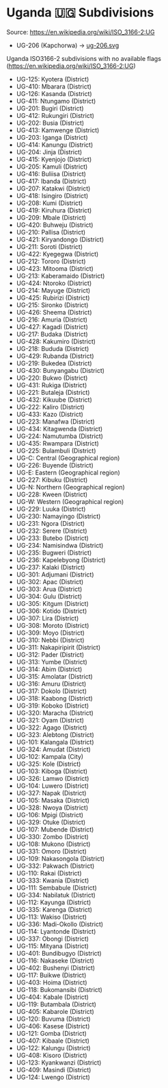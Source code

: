 # Uganda 🇺🇬 Subdivisions

Source: https://en.wikipedia.org/wiki/ISO_3166-2:UG

* UG-206 (Kapchorwa) -> [ug-206.svg](https://github.com/amckenna41/iso3166-flag-icons/blob/main/iso3166-2-icons/UG/ug-206.svg)

Uganda ISO3166-2 subdivisions with no available flags (https://en.wikipedia.org/wiki/ISO_3166-2:UG)

* UG-125: Kyotera (District)
* UG-410: Mbarara (District)
* UG-126: Kasanda (District)
* UG-411: Ntungamo (District)
* UG-201: Bugiri (District)
* UG-412: Rukungiri (District)
* UG-202: Busia (District)
* UG-413: Kamwenge (District)
* UG-203: Iganga (District)
* UG-414: Kanungu (District)
* UG-204: Jinja (District)
* UG-415: Kyenjojo (District)
* UG-205: Kamuli (District)
* UG-416: Buliisa (District)
* UG-417: Ibanda (District)
* UG-207: Katakwi (District)
* UG-418: Isingiro (District)
* UG-208: Kumi (District)
* UG-419: Kiruhura (District)
* UG-209: Mbale (District)
* UG-420: Buhweju (District)
* UG-210: Pallisa (District)
* UG-421: Kiryandongo (District)
* UG-211: Soroti (District)
* UG-422: Kyegegwa (District)
* UG-212: Tororo (District)
* UG-423: Mitooma (District)
* UG-213: Kaberamaido (District)
* UG-424: Ntoroko (District)
* UG-214: Mayuge (District)
* UG-425: Rubirizi (District)
* UG-215: Sironko (District)
* UG-426: Sheema (District)
* UG-216: Amuria (District)
* UG-427: Kagadi (District)
* UG-217: Budaka (District)
* UG-428: Kakumiro (District)
* UG-218: Bududa (District)
* UG-429: Rubanda (District)
* UG-219: Bukedea (District)
* UG-430: Bunyangabu (District)
* UG-220: Bukwo (District)
* UG-431: Rukiga (District)
* UG-221: Butaleja (District)
* UG-432: Kikuube (District)
* UG-222: Kaliro (District)
* UG-433: Kazo (District)
* UG-223: Manafwa (District)
* UG-434: Kitagwenda (District)
* UG-224: Namutumba (District)
* UG-435: Rwampara (District)
* UG-225: Bulambuli (District)
* UG-C: Central (Geographical region)
* UG-226: Buyende (District)
* UG-E: Eastern (Geographical region)
* UG-227: Kibuku (District)
* UG-N: Northern (Geographical region)
* UG-228: Kween (District)
* UG-W: Western (Geographical region)
* UG-229: Luuka (District)
* UG-230: Namayingo (District)
* UG-231: Ngora (District)
* UG-232: Serere (District)
* UG-233: Butebo (District)
* UG-234: Namisindwa (District)
* UG-235: Bugweri (District)
* UG-236: Kapelebyong (District)
* UG-237: Kalaki (District)
* UG-301: Adjumani (District)
* UG-302: Apac (District)
* UG-303: Arua (District)
* UG-304: Gulu (District)
* UG-305: Kitgum (District)
* UG-306: Kotido (District)
* UG-307: Lira (District)
* UG-308: Moroto (District)
* UG-309: Moyo (District)
* UG-310: Nebbi (District)
* UG-311: Nakapiripirit (District)
* UG-312: Pader (District)
* UG-313: Yumbe (District)
* UG-314: Abim (District)
* UG-315: Amolatar (District)
* UG-316: Amuru (District)
* UG-317: Dokolo (District)
* UG-318: Kaabong (District)
* UG-319: Koboko (District)
* UG-320: Maracha (District)
* UG-321: Oyam (District)
* UG-322: Agago (District)
* UG-323: Alebtong (District)
* UG-101: Kalangala (District)
* UG-324: Amudat (District)
* UG-102: Kampala (City)
* UG-325: Kole (District)
* UG-103: Kiboga (District)
* UG-326: Lamwo (District)
* UG-104: Luwero (District)
* UG-327: Napak (District)
* UG-105: Masaka (District)
* UG-328: Nwoya (District)
* UG-106: Mpigi (District)
* UG-329: Otuke (District)
* UG-107: Mubende (District)
* UG-330: Zombo (District)
* UG-108: Mukono (District)
* UG-331: Omoro (District)
* UG-109: Nakasongola (District)
* UG-332: Pakwach (District)
* UG-110: Rakai (District)
* UG-333: Kwania (District)
* UG-111: Sembabule (District)
* UG-334: Nabilatuk (District)
* UG-112: Kayunga (District)
* UG-335: Karenga (District)
* UG-113: Wakiso (District)
* UG-336: Madi-Okollo (District)
* UG-114: Lyantonde (District)
* UG-337: Obongi (District)
* UG-115: Mityana (District)
* UG-401: Bundibugyo (District)
* UG-116: Nakaseke (District)
* UG-402: Bushenyi (District)
* UG-117: Buikwe (District)
* UG-403: Hoima (District)
* UG-118: Bukomansibi (District)
* UG-404: Kabale (District)
* UG-119: Butambala (District)
* UG-405: Kabarole (District)
* UG-120: Buvuma (District)
* UG-406: Kasese (District)
* UG-121: Gomba (District)
* UG-407: Kibaale (District)
* UG-122: Kalungu (District)
* UG-408: Kisoro (District)
* UG-123: Kyankwanzi (District)
* UG-409: Masindi (District)
* UG-124: Lwengo (District)